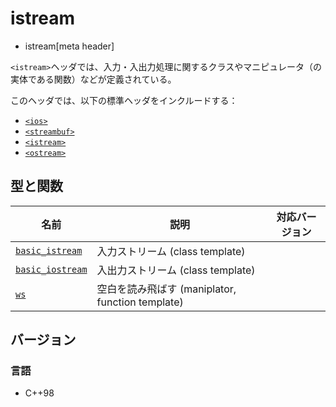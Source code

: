 # istream
* istream[meta header]

`<istream>`ヘッダでは、入力・入出力処理に関するクラスやマニピュレータ（の実体である関数）などが定義されている。

このヘッダでは、以下の標準ヘッダをインクルードする：

- [`<ios>`](ios.md)
- [`<streambuf>`](streambuf.md)
- [`<istream>`](istream.md)
- [`<ostream>`](ostream.md)


## 型と関数

| 名前                                          | 説明                                             | 対応バージョン |
|-----------------------------------------------|--------------------------------------------------|----------------|
| [`basic_istream`](istream/basic_istream.md)   | 入力ストリーム (class template)                  |                |
| [`basic_iostream`](istream/basic_iostream.md) | 入出力ストリーム (class template)                |                |
| [`ws`](istream/ws.md)                         | 空白を読み飛ばす (maniplator, function template) |                |

## バージョン
### 言語
- C++98
